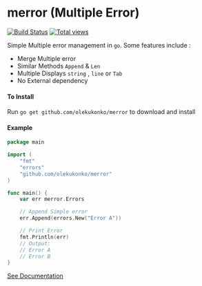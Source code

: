 merror (Multiple Error)
==

[![Build Status](https://travis-ci.org/olekukonko/merror.png?branch=master)](https://travis-ci.org/olekukonko/ts) [![Total views](https://sourcegraph.com/api/repos/github.com/olekukonko/merror/counters/views.png)](https://sourcegraph.com/github.com/olekukonko/merror)

Simple Multiple error management in `go`. Some features include :

- Merge Multiple error
- Similar Methods `Append` & `Len`
- Multiple Displays `string` , `line` or `Tab`
- No External dependency


#### To Install

Run `go get github.com/olekukonko/merror` to download and install

#### Example

```go
package main

import (
	"fmt"
	"errors"
	"github.com/olekukonko/merror"
)

func main() {
	var err merror.Errors

	// Append Simple error
	err.Append(errors.New("Error A"))

	// Print Error
	fmt.Println(err)
	// Output:
	// Error A
	// Error B
}
```

[See Documentation](http://godoc.org/github.com/olekukonko/merror)
